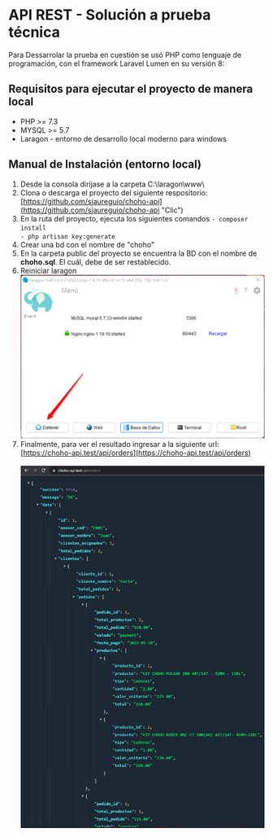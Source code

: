 # API REST - Solución a prueba técnica

Para Dessarrolar la prueba en cuestión se usó PHP como lenguaje de programación, con el framework Laravel Lumen en su versión 8:

## Requisitos para ejecutar el proyecto de manera local
- PHP >= 7.3
- MYSQL >= 5.7
- Laragon - entorno de desarrollo local moderno para windows
## Manual de Instalación (entorno local)

1. Desde la consola diríjase a la carpeta C:\laragon\www\
2. Clona o descarga el proyecto del siguiente respositorio: [https://github.com/sjaureguio/choho-api](https://github.com/sjaureguio/choho-api "Clic")
3. En la ruta del proyecto, ejecuta los siguientes comandos
    <html>
    <body>
    <code>- composer install</code><br>
    <code>- php artisan key:generate</code>
    </body>
    </html>
4. Crear una bd con el nombre de "choho"
5. En la carpeta public del proyecto se encuentra la BD con el nombre de <strong>choho.sql</strong>. El cuál, debe de ser restablecido.
6. Reiniciar laragon <br>
    <img src="./public/images/laragon.png" alt="Laragon reiniciar">
7. Finalmente, para ver el resultado ingresar a la siguiente url: [https://choho-api.test/api/orders](https://choho-api.test/api/orders) <br> <br>
    <img src="./public/images/json.png" alt="Resultado">


